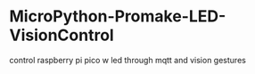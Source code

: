 # MicroPython-Promake-LED-VisionControl
 control raspberry pi pico w led through mqtt and vision gestures
